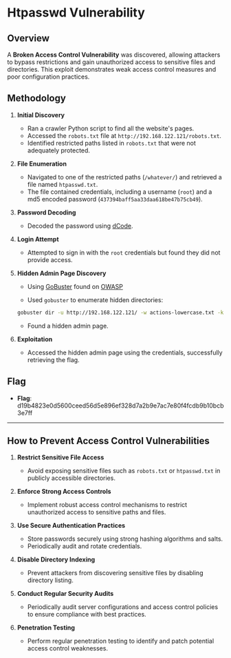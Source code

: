 # Htpasswd Vulnerability

## Overview

A **Broken Access Control Vulnerability** was discovered, allowing attackers to bypass restrictions and gain unauthorized access to sensitive files and directories. This exploit demonstrates weak access control measures and poor configuration practices.

## Methodology

1. **Initial Discovery**

   - Ran a crawler Python script to find all the website's pages.
   - Accessed the `robots.txt` file at `http://192.168.122.121/robots.txt`.
   - Identified restricted paths listed in `robots.txt` that were not adequately protected.

2. **File Enumeration**

   - Navigated to one of the restricted paths (`/whatever/`) and retrieved a file named `htpasswd.txt`.
   - The file contained credentials, including a username (`root`) and a md5 encoded password (`437394baff5aa33daa618be47b75cb49`).

3. **Password Decoding**

   - Decoded the password using [dCode](https://www.dcode.fr/hash-md5).

4. **Login Attempt**

   - Attempted to sign in with the `root` credentials but found they did not provide access.

5. **Hidden Admin Page Discovery**

   - Using [GoBuster](https://github.com/OJ/gobuster) found on [OWASP](https://owasp.org/www-project-web-security-testing-guide/latest/6-Appendix/C-Fuzzing)

   - Used `gobuster` to enumerate hidden directories:

   ```bash
   gobuster dir -u http://192.168.122.121/ -w actions-lowercase.txt -k --exclude-length 975
   ```

   - Found a hidden admin page.

6. **Exploitation**
   - Accessed the hidden admin page using the credentials, successfully retrieving the flag.

## Flag

- **Flag**: d19b4823e0d5600ceed56d5e896ef328d7a2b9e7ac7e80f4fcdb9b10bcb3e7ff

---

## How to Prevent Access Control Vulnerabilities

1. **Restrict Sensitive File Access**

   - Avoid exposing sensitive files such as `robots.txt` or `htpasswd.txt` in publicly accessible directories.

2. **Enforce Strong Access Controls**

   - Implement robust access control mechanisms to restrict unauthorized access to sensitive paths and files.

3. **Use Secure Authentication Practices**

   - Store passwords securely using strong hashing algorithms and salts.
   - Periodically audit and rotate credentials.

4. **Disable Directory Indexing**

   - Prevent attackers from discovering sensitive files by disabling directory listing.

5. **Conduct Regular Security Audits**

   - Periodically audit server configurations and access control policies to ensure compliance with best practices.

6. **Penetration Testing**
   - Perform regular penetration testing to identify and patch potential access control weaknesses.
